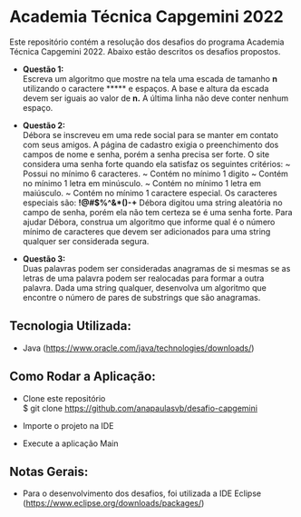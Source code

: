 # Academia Técnica Capgemini 2022
Este repositório contém a resolução dos desafios do programa Academia Técnica Capgemini 2022.
Abaixo estão descritos os desafios propostos.

- **Questão 1:**	
Escreva um algoritmo que mostre na tela uma escada de tamanho **n** utilizando o caractere *****  e espaços. A base e altura da escada devem ser iguais ao valor de **n.** A última linha não deve conter nenhum espaço.

- **Questão 2:**	
Débora se inscreveu em uma rede social para se manter em contato com seus amigos. A página de cadastro exigia o preenchimento dos campos de nome e senha, porém a senha precisa ser forte. O site considera uma senha forte quando ela satisfaz os seguintes critérios:
~ Possui no mínimo 6 caracteres. 
~ Contém no mínimo 1 digito
~ Contém no mínimo 1 letra em minúsculo.
~ Contém no mínimo 1 letra em maiúsculo.
~ Contém no mínimo 1 caractere especial. Os caracteres especiais são: **!@#$%^&*()-+**
Débora digitou uma string aleatória no campo de senha, porém ela não tem certeza se é uma senha forte. Para ajudar Débora, construa um algoritmo que informe qual é o número mínimo de caracteres que devem ser adicionados para uma string qualquer ser considerada segura.

- **Questão 3:**	
Duas palavras podem ser consideradas anagramas de si mesmas se as letras de uma palavra podem ser realocadas para formar a outra palavra. Dada uma string qualquer, desenvolva um algoritmo que encontre o número de pares de substrings que são anagramas.

## Tecnologia Utilizada:
- Java (https://www.oracle.com/java/technologies/downloads/)

## Como Rodar a Aplicação:
- Clone este repositório    
$ git clone <https://github.com/anapaulasvb/desafio-capgemini>

- Importe o projeto na IDE

- Execute a aplicação Main

## Notas Gerais:
- Para o desenvolvimento dos desafios, foi utilizada a IDE Eclipse (https://www.eclipse.org/downloads/packages/)
